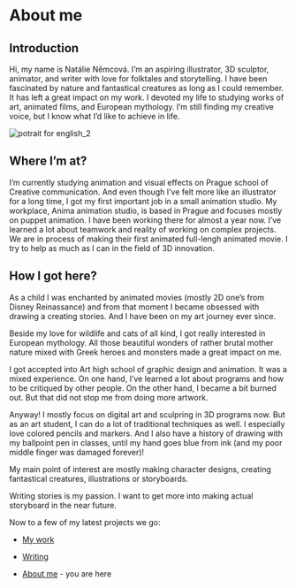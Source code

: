 # About me 

## Introduction 
Hi, my name is Natálie Němcová. 
I’m an aspiring illustrator, 3D sculptor, animator, and writer with love for folktales and storytelling. 
I have been fascinated by nature and fantastical creatures as long as I could remember. It has left a great impact on my work. 
I devoted my life to studying works of art, animated films, and European mythology. 
I’m still finding my creative voice, but I know what I’d like to achieve in life. 

![potrait for english_2](https://github.com/NatNight99/english-for-designers/assets/129601977/2d0206f5-93ac-4090-9506-7518df017507)


## Where I’m at?  
I’m currently studying animation and visual effects on Prague school of Creative communication. And even though I’ve felt more like an illustrator for a long time, I got my first important job in a small animation studio. My workplace, Anima animation studio, is based in Prague and focuses mostly on puppet animation. I have been working there for almost a year now. I’ve learned a lot about teamwork and reality of working on complex projects. We are in process of making their first animated full-lengh animated movie. I try to help as much as I can in the field of 3D innovation. 

## How I got here? 
As a child I was enchanted by animated movies (mostly 2D one’s from Disney Reinassance) and from that moment I became obsessed with drawing a creating stories. And I have been on my art journey ever since. 

Beside my love for wildlife and cats of all kind, I got really interested in European mythology. All those beautiful wonders of rather brutal mother nature mixed with Greek heroes and monsters made a great impact on me. 

I got accepted into Art high school of graphic design and animation. It was a mixed experience. On one hand, I’ve learned a lot about programs and how to be critiqued by other people. On the other hand, I became a bit burned out. But that did not stop me from doing more artwork.

Anyway! I mostly focus on digital art and sculpring in 3D programs now. But as an art student, I can do a lot of traditional techniques as well. I especially love colored pencils and markers. And I also have a history of drawing with my ballpoint pen in classes, until my hand goes blue from ink (and my poor middle finger was damaged forever)! 

My main point of interest are mostly making character designs, creating fantastical creatures, illustrations or storyboards.

Writing stories is my passion. I want to get more into making actual storyboard in the near future. 

Now to a few of my latest projects we go:
- [My work](My_work.md)

- [Writing](Writing.md)
- [About me](About_me.md) - you are here
